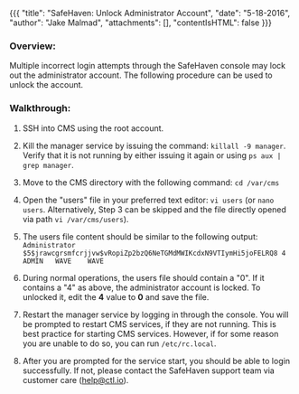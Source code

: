 {{{
  "title": "SafeHaven: Unlock Administrator Account",
  "date": "5-18-2016",
  "author": "Jake Malmad",
  "attachments": [],
  "contentIsHTML": false
}}}

### Overview:
Multiple incorrect login attempts through the SafeHaven console may lock out the administrator account. The following procedure can be used to unlock the account.

### Walkthrough:
1. SSH into CMS using the root account.

2. Kill the manager service by issuing the command: `killall -9 manager`. Verify that it is not running by either issuing it again or using `ps aux | grep manager`.

3. Move to the CMS directory with the following command: `cd /var/cms`

4. Open the "users" file in your preferred text editor: `vi users` (or `nano users`. Alternatively, Step 3 can be skipped and the file directly opened via path `vi /var/cms/users`).

5. The users file content should be similar to the following output:
   `Administrator   $5$jrawcgrsmfcrjjvw$vRopiZp2bzQ6NeTGMdMWIKcdxN9VTIymHi5joFELRQ8
4   ADMIN   WAVE    WAVE`

6. During normal operations, the users file should contain a "0". If it contains a "4" as above, the administrator account is locked. To unlocked it, edit the **4** value to **0** and save the file.

7. Restart the manager service by logging in through the console. You will be prompted to restart CMS services, if they are not running. This is best practice for starting CMS services. However, if for some reason you are unable to do so, you can run `/etc/rc.local`.

8. After you are prompted for the service start, you should be able to login successfully. If not, please contact the SafeHaven support team via customer care (help@ctl.io).
